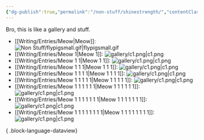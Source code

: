 ```yaml
---
{"dg-publish":true,"permalink":"/non-stuff/shinestrength/","contentClasses":"gallery","dgEnableSearch":"false","dgLinkPreview":"false"}
---
```




Bro, this is like a gallery and stuff.


- [[Writing/Entries/Meow\|Meow]]: ![Non Stuff/flypigsmall.gif|flypigsmall.gif](/img/user/Non%20Stuff/flypigsmall.gif)
- [[Writing/Entries/Meow 1\|Meow 1]]: ![gallery/c1.png|c1.png](/img/user/gallery/c1.png)
- [[Writing/Entries/Meow 1 1\|Meow 1 1]]: ![gallery/c1.png|c1.png](/img/user/gallery/c1.png)
- [[Writing/Entries/Meow 1 1 1\|Meow 1 1 1]]: ![gallery/c1.png|c1.png](/img/user/gallery/c1.png)
- [[Writing/Entries/Meow 1 1 1 1\|Meow 1 1 1 1]]: ![gallery/c1.png|c1.png](/img/user/gallery/c1.png)
- [[Writing/Entries/Meow 1 1 1 1 1\|Meow 1 1 1 1 1]]: ![gallery/c1.png|c1.png](/img/user/gallery/c1.png)
- [[Writing/Entries/Meow 1 1 1 1 1 1\|Meow 1 1 1 1 1 1]]: ![gallery/c1.png|c1.png](/img/user/gallery/c1.png)
- [[Writing/Entries/Meow 1 1 1 1 1 1 1\|Meow 1 1 1 1 1 1 1]]: ![gallery/c1.png|c1.png](/img/user/gallery/c1.png)
- [[Writing/Entries/Meow 1 1 1 1 1 1 1 1\|Meow 1 1 1 1 1 1 1 1]]: ![gallery/c1.png|c1.png](/img/user/gallery/c1.png)

{ .block-language-dataview}


